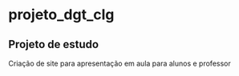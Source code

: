 <h1>projeto_dgt_clg</h1>
<h2>Projeto de estudo</h2>
<p>Criação de site para apresentação em aula para alunos e professor</p>
